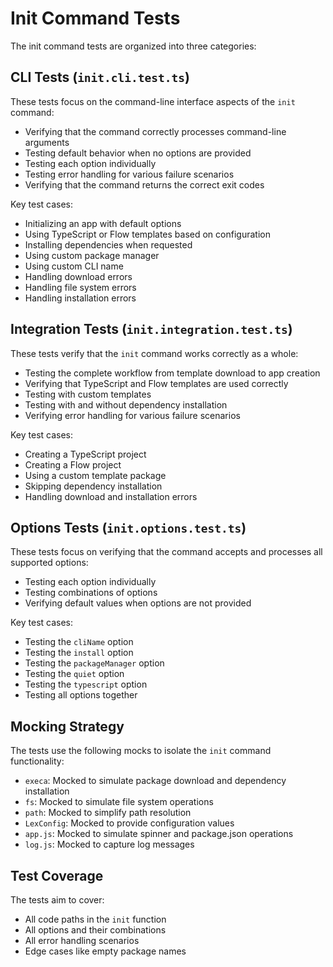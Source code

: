 # Init Command Tests

The init command tests are organized into three categories:

## CLI Tests (`init.cli.test.ts`)

These tests focus on the command-line interface aspects of the `init` command:

- Verifying that the command correctly processes command-line arguments
- Testing default behavior when no options are provided
- Testing each option individually
- Testing error handling for various failure scenarios
- Verifying that the command returns the correct exit codes

Key test cases:
- Initializing an app with default options
- Using TypeScript or Flow templates based on configuration
- Installing dependencies when requested
- Using custom package manager
- Using custom CLI name
- Handling download errors
- Handling file system errors
- Handling installation errors

## Integration Tests (`init.integration.test.ts`)

These tests verify that the `init` command works correctly as a whole:

- Testing the complete workflow from template download to app creation
- Verifying that TypeScript and Flow templates are used correctly
- Testing with custom templates
- Testing with and without dependency installation
- Verifying error handling for various failure scenarios

Key test cases:
- Creating a TypeScript project
- Creating a Flow project
- Using a custom template package
- Skipping dependency installation
- Handling download and installation errors

## Options Tests (`init.options.test.ts`)

These tests focus on verifying that the command accepts and processes all supported options:

- Testing each option individually
- Testing combinations of options
- Verifying default values when options are not provided

Key test cases:
- Testing the `cliName` option
- Testing the `install` option
- Testing the `packageManager` option
- Testing the `quiet` option
- Testing the `typescript` option
- Testing all options together

## Mocking Strategy

The tests use the following mocks to isolate the `init` command functionality:

- `execa`: Mocked to simulate package download and dependency installation
- `fs`: Mocked to simulate file system operations
- `path`: Mocked to simplify path resolution
- `LexConfig`: Mocked to provide configuration values
- `app.js`: Mocked to simulate spinner and package.json operations
- `log.js`: Mocked to capture log messages

## Test Coverage

The tests aim to cover:

- All code paths in the `init` function
- All options and their combinations
- All error handling scenarios
- Edge cases like empty package names 